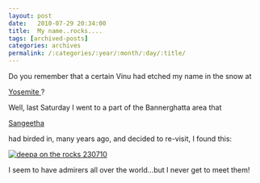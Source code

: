```yaml
---
layout: post
date:	2010-07-29 20:34:00
title:  My name..rocks....
tags: [archived-posts]
categories: archives
permalink: /:categories/:year/:month/:day/:title/
---
```

Do you remember that a certain Vinu had etched my name in the snow at

<a href="http://deponti.livejournal.com/542998.html"> Yosemite </a> ?

Well, last Saturday I went to a part of the Bannerghatta area that

<a href="http://sangeethakadur.blogspot.com/"> Sangeetha </a> 

had birded in, many years ago, and decided to re-visit, I found this:

<a href="http://s835.photobucket.com/albums/zz275/dffrntpx/?action=view&current=IMG_8482.jpg" target="_blank"><img src="http://i835.photobucket.com/albums/zz275/dffrntpx/IMG_8482.jpg" border="0" alt="deepa on the rocks 230710"></a>


I seem to have admirers all over the world...but I never get to meet them!

